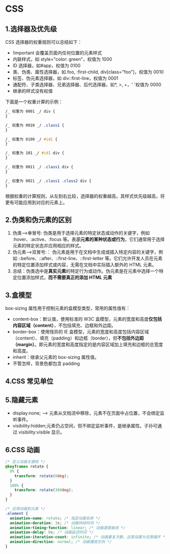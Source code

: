 # CSS

## 1.选择器及优先级

CSS 选择器的权重规则可以总结如下：

- !important 会覆盖页面内任何位置的元素样式
- 内联样式，如 style="color: green"，权值为 1000
- ID 选择器，如#app，权值为 0100
- 类、伪类、属性选择器，如.foo, :first-child, div[class="foo"]，权值为 0010
- 标签、伪元素选择器，如 div::first-line，权值为 0001
- 通配符、子类选择器、兄弟选择器、后代选择器，如\*, >, +，' '权值为 0000
- 继承的样式没有权值

下面是一个权重计算的示例：

```css
/_ 权重为 0001 _/ div {
}

/_ 权重为 0010 _/ .class1 {
}

/_ 权重为 0100 _/ #id1 {
}

/_ 权重为 101 _/ #id1 div {
}

/_ 权重为 0011 _/ .class1 div {
}

/_ 权重为 0021 _/ .class1 .class2 div {
}
```

根据权重的计算规则，从左到右比较，选择器的权重越高，其样式优先级越高，将更有可能应用到对应的元素上。

## 2.伪类和伪元素的区别

1. 伪类-->单冒号: 伪类是用于选择元素的特定状态或动作的关键字，例如 :hover、:active、:focus 等。表**示元素的某种状态或行为**，它们通常用于选择元素的特定状态并应用相应的样式。
2. 伪元素-->双冒号:： 伪元素是用于在文档中生成或插入特定内容的关键字，例如 ::before、::after、::first-line、::first-letter 等。它们允许开发人员在元素的特定位置添加样式或内容，无需在文档中实际插入额外的 HTML 元素。
3. 总结：伪类选中是**真实元素**的特定行为或动作。伪元素是在元素中选择一个特定位置添加样式，**而不需要真正的添加 HTML 元素**

## 3.盒模型

box-sizing 属性用于控制元素的盒模型类型，常用的属性值有：

- content-box：默认值，使用标准的 W3C 盒模型，元素的宽度和高度**仅包括内容区域（content）**，不包括填充、边框和外边距。
- border-box：使用怪异的 IE 盒模型，元素的宽度和高度包括内容区域（content）、填充（padding）和边框（border），但**不包括外边距（margin）**。即元素的宽度和高度指定的是内容区域加上填充和边框的总宽度和高度。
- inherit：继承父元素的 box-sizing 属性值。
- 不管怎样，背景色都包含 padding

## 4.CSS 常见单位

## 5.隐藏元素

- display:none; --> 元素从文档流中移除，元素不在页面中占位置，不会绑定监听事件。
- visibility:hidden;元素仍占空间，但不绑定监听事件，是继承属性。子孙可通过 visibility:visible 显示。

## 6.CSS 动画

```css
/* 定义动画关键帧 */
@keyframes rotate {
  0% {
    transform: rotate(0deg);
  }
  100% {
    transform: rotate(360deg);
  }
}

/* 应用动画到元素 */
.element {
  animation-name: rotate; /* 指定动画名称 */
  animation-duration: 3s; /* 动画持续时间 */
  animation-timing-function: linear; /* 动画速度曲线 */
  animation-delay: 0s; /* 动画延迟时间 */
  animation-iteration-count: infinite; /* 动画重复次数，这里设置为无限循环 */
  animation-direction: normal; /* 动画播放方向 */
}
```
